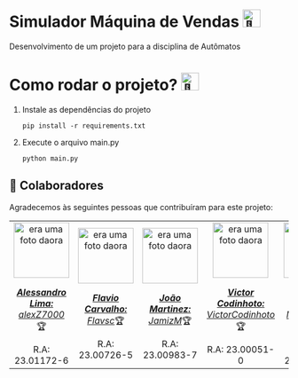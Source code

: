 # Simulador Máquina de Vendas <picture><source srcset="https://fonts.gstatic.com/s/e/notoemoji/latest/1f3b0/512.webp" type="image/webp"><img src="https://fonts.gstatic.com/s/e/notoemoji/latest/1f3b0/512.gif" alt="🎰" width="32" height="32"></picture>
Desenvolvimento de um projeto para a disciplina de Autômatos

# Como rodar o projeto? <picture><source srcset="https://fonts.gstatic.com/s/e/notoemoji/latest/1f680/512.webp" type="image/webp"><img src="https://fonts.gstatic.com/s/e/notoemoji/latest/1f680/512.gif" alt="🚀" width="32" height="32"></picture>

1. Instale as dependências do projeto
    ```
    pip install -r requirements.txt
    ```

2. Execute o arquivo main.py
    ```
    python main.py
    ```

## 🤝 Colaboradores

Agradecemos às seguintes pessoas que contribuíram para este projeto:

<table>
  <tr>
    <td align="center">
      <a href="#">
        <img src="https://avatars.githubusercontent.com/u/78627928?v=4" width="100px;" alt="era uma foto daora"/><br>
        <sub>
          <p><b><i>Alessandro Lima:</i></b> <a href="https://github.com/alexZ7000"><i>alexZ7000</i></a>🏆</p>
          R.A: 23.01172-6
        </sub>
      </a>
    </td>
    <td align="center">
      <a href="#">
        <img src="https://avatars.githubusercontent.com/u/124106382?v=4" width="100px;" alt="era uma foto daora"/><br>
        <sub>
          <p><b><i>Flavio Carvalho:</i></b> <a href="https://github.com/Flavsc"><i>Flavsc</i></a>🏆</p>
          R.A: 23.00726-5
        </sub>
      </a>
    </td>
    <td align="center">
      <a href="#">
        <img src="https://avatars.githubusercontent.com/u/133376282?v=4" width="100px;" alt="era uma foto daora"/><br>
        <sub>
          <p><b><i>João Martinez:</i></b> <a href="https://github.com/JamizM"><i>JamizM</i></a>🏆</p>
          R.A: 23.00983-7
        </sub>
      </a>
    </td>
    <td align="center">
      <a href="#">
        <img src="https://avatars.githubusercontent.com/u/133376215?v=4" width="100px;" alt="era uma foto daora"/><br>
        <sub>
          <p><b><i>Victor Codinhoto:</i></b> <a href="https://github.com/VictorCodinhoto"><i>VictorCodinhoto</i></a>🏆</p>
          R.A: 23.00051-0
        </sub>
      </a>
    </td>
    <td align="center">
      <a href="#">
        <img src="https://avatars.githubusercontent.com/u/126502239?v=4" width="100px;" alt="era uma foto daora"/><br>
        <sub>
          <p><b><i>Matheus Chinen:</i></b> <a href="https://github.com/Matz34231"><i>Matz34231</i></a>🏆</p>
          R.A: 23.01658-2    
        </sub>
      </a>
    </td>
    <td align="center">
      <a href="#">
        <img src="https://avatars.githubusercontent.com/u/133230167?v=4" width="100px;" alt="era uma foto daora"/><br>
        <sub>
          <p><b><i>Gustavo Ara:</i></b> <a href="https://github.com/GuAra05"><i>GuAra05</i></a>🏆</p>
          R.A: 23.00791-5
        </sub>
      </a>
    </td>
  </tr>
</table>
